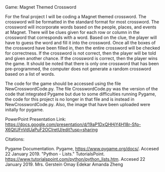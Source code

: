 Game: Magnet Themed Crossword

For the final project I will be coding a Magnet themed crossword.
The crossword will be formatted in the standard format for most crossword.
The crossword will incorporate words based on the people, places, and events at Magnet.
There will be clues given for each row or column in the crossword that corresponds with a word. Based on the clue, the player will have to guess
the word and fill it into the crossword. Once all the boxes of the crossword have been filled in, then the entire crossword will be checked for
correctness. If the crossword is not correct, then the player will be told and given another chance. If the crossword is correct, then the
player wins the game. It should be noted that there is only one crossword that has been pre-programmed, the computer does not generate a random
crossword based on a list of words.

The code for the game should be accessed using the file NewCrosswordCode.py. The file CrosswordCode.py was the version of the code that integrated Pygame but due to some difficulties running Pygame, the code for this project is no longer in that file and is instead in NewCrosswordCode.py. Also, the image that have been uploaded were initally for pygame. 

PowerPoint Presentation Link: https://docs.google.com/presentation/d/19aP1DxQHHjY4H18r-Sfp-X6QtUFnVdUaPuF2OCIretU/edit?usp=sharing

Citations:

Pygame Documentation. Pygame, https://www.pygame.org/docs/. Accesed 22 January 2019.
"Python - Lists." TutorialsPoint. https://www.tutorialspoint.com/python/python_lists.htm. Accesed 22        January 2019.
Mrs. Gerstein
Omay Edekar
Amanda Zheng
